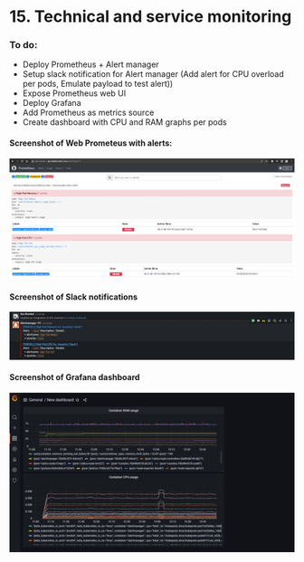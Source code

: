# 15. Technical and service monitoring
### To do:
* Deploy Prometheus + Alert manager
* Setup slack notification for Alert manager (Add alert for CPU overload per pods, Emulate payload to test alert))
* Expose Prometheus web UI
* Deploy Grafana
* Add Prometheus as metrics source
* Create dashboard with CPU and RAM graphs per pods

#### Screenshot of Web Prometeus with alerts:
![prometeus.JPG](./prometeus.JPG)

#### Screenshot of Slack notifications
![slack-notification.JPG](./slack-notification.JPG)

#### Screenshot of Grafana dashboard
![grafana.JPG](./grafana.JPG)
